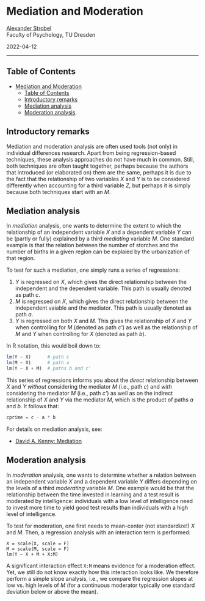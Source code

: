 # Mediation and Moderation

[Alexander Strobel](alexander.strobel@tu-dresden.de)<br>
Faculty of Psychology, TU Dresden

2022-04-12

---

## Table of Contents

- [Mediation and Moderation](#mediation-and-moderation)
  - [Table of Contents](#table-of-contents)
  - [Introductory remarks](#introductory-remarks)
  - [Mediation analysis](#mediation-analysis)
  - [Moderation analysis](#moderation-analysis)

## Introductory remarks

Mediation and moderation analysis are often used tools (not only) in individual differences research.
Apart from being regression-based techniques, these analysis approaches do not have much in common.
Still, both techniques are often taught together, perhaps because the authors that introduced (or elaborated on) them are the same, perhaps it is due to the fact that the relationship of two variables *X* and *Y* is to be considered differently when accounting for a third variable *Z*, but perhaps it is simply because both techniques start with an *M*.

## Mediation analysis

In *mediation* analysis, one wants to determine the extent to which the relationship of an independent variable *X* and a dependent variable *Y* can be (partly or fully) explained by a third *mediating* variable *M*.
One standard example is that the relation between the number of storches and the number of births in a given region can be explaied by the urbanization of that region.

To test for such a mediation, one simply runs a series of regressions:

1) *Y* is regressed on *X*, which gives the direct relationship between the independent and the dependent variable. This path is usually denoted as path *c*.
2) *M* is regressed on *X*, which gives the direct relationship between the independent vaiable and the mediator. This path is usually denoted as path *a*.
3) *Y* is regressed on both *X* and *M*. This gives the relationship of *X* and *Y* when controlling for *M* (denoted as path *c'*) as well as the relationship of *M* and *Y* when controlling for *X* (denoted as path *b*).

In R notation, this would boil down to:

```R
lm(Y ~ X)      # path c
lm(M ~ X)      # path a
lm(Y ~ X + M)  # paths b and c' 
```

This series of regressions informs you about the *direct* relationship between *X* and *Y* *without* considering the mediator *M* (i.e., path *c*) and *with* considering the mediator *M* (i.e., path *c'*) as well as on the indirect relationship of *X* and *Y* via the mediator *M*, which is the product of paths *a* and *b*. It follows that:

```R
cprime = c - a * b
```

For details on mediation analysis, see:

- [David A. Kenny: Mediation](https://davidakenny.net/cm/mediation.htm)

## Moderation analysis

In *moderation* analysis, one wants to determine whether a relation between an independent variable *X* and a dependent variable *Y* differs depending on the levels of a third *moderating* variable *M*.
One example would be that the relationship between the time invested in learning and a test result is moderated by intelligence: individuals with a low level of intelligence need to invest more time to yield good test results than individuals with a high level of intelligence.

To test for moderation, one first needs to mean-center (not standardize!) *X* and *M*. Then, a regression analysis with an interaction term is performed:

```
X = scale(X, scale = F)
M = scale(M, scale = F)
lm(Y ~ X + M + X:M)
```

A significant interaction effect `X:M` means evidence for a moderation effect.
Yet, we still do not know exactly how this interaction looks like.
We therefore perform a simple slope analysis, i.e., we compare the regression slopes at low vs. high levels of *M* (for a continuous moderator typically one standard deviation below or above the mean).